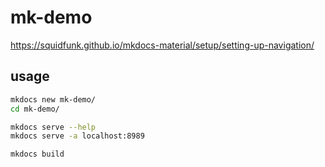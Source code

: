 # mk-demo

<https://squidfunk.github.io/mkdocs-material/setup/setting-up-navigation/>

## usage

```bash
mkdocs new mk-demo/
cd mk-demo/

mkdocs serve --help
mkdocs serve -a localhost:8989

mkdocs build
```